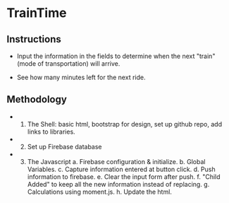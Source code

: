 # TrainTime

## Instructions

  * Input the information in the fields to determine when the next "train" (mode of transportation) will arrive.

  * See how many minutes left for the next ride.



## Methodology
  * 1.  The Shell: basic html, bootstrap for design, set up github repo, add links to libraries.

  * 2.  Set up Firebase database

  * 3.  The Javascript
        a.  Firebase configuration & initialize.
        b.  Global Variables.
        c.  Capture information entered at button click.
        d.  Push information to firebase.
        e.  Clear the input form after push.
        f.  "Child Added" to keep all the new information instead of replacing.
        g.  Calculations using moment.js.
        h.  Update the html.
